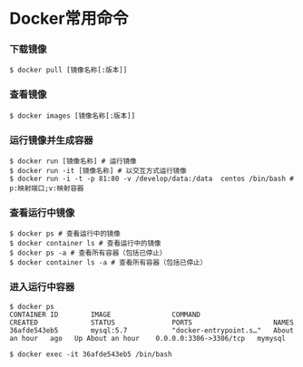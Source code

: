 # Docker常用命令

### 下载镜像  
  ```jshelllanguage
  $ docker pull [镜像名称[:版本]]
  ```
### 查看镜像  
  ```jshelllanguage
  $ docker images [镜像名称[:版本]]
  ```
### 运行镜像并生成容器  
  ```jshelllanguage
  $ docker run [镜像名称] # 运行镜像
  $ docker run -it [镜像名称] # 以交互方式运行镜像
  $ docker run -i -t -p 81:80 -v /develop/data:/data  centos /bin/bash # p:映射端口;v:映射容器
  ```
### 查看运行中镜像  
  ```jshelllanguage
  $ docker ps # 查看运行中的镜像
  $ docker container ls # 查看运行中的镜像
  $ docker ps -a # 查看所有容器（包括已停止）
  $ docker container ls -a # 查看所有容器（包括已停止）
  ```
### 进入运行中容器
  ```jshelllanguage
  $ docker ps
  CONTAINER ID        IMAGE               COMMAND                    CREATED             STATUS              PORTS                    NAMES
  36afde543eb5        mysql:5.7           "docker-entrypoint.s…"   About an hour   ago   Up About an hour    0.0.0.0:3306->3306/tcp   mymysql
  
  $ docker exec -it 36afde543eb5 /bin/bash
  ```






